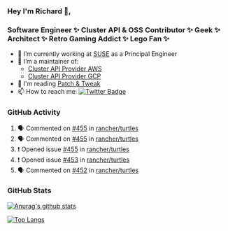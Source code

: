### Hey I'm Richard 👋, 

<h3 align="left">Software Engineer ✨ Cluster API & OSS Contributor ✨ Geek ✨ Architect ✨ Retro Gaming Addict ✨ Lego Fan ✨</h3>

- 🔭 I’m currently working at [SUSE](https://www.suse.com/) as a Principal Engineer
- 👯 I’m a maintainer of:
  -  [Cluster API Provider AWS](https://github.com/kubernetes-sigs/cluster-api-provider-aws)
  -  [Cluster API Provider GCP](https://github.com/kubernetes-sigs/cluster-api-provider-gcp)
- 💬 I'm reading [Patch & Tweak](https://bjooks.com/products/patch-tweak-exploring-modular-synthesis)
- 📫 How to reach me: [![Twitter Badge](https://img.shields.io/badge/-@fruit_case-00acee?style=flat&logo=Twitter&logoColor=white)](https://twitter.com/intent/follow?screen_name=fruit_case "Follow on Twitter")

### GitHub Activity 

<!--START_SECTION:activity-->
1. 🗣 Commented on [#455](https://github.com/rancher/turtles/issues/455#issuecomment-2025556176) in [rancher/turtles](https://github.com/rancher/turtles)
2. 🗣 Commented on [#455](https://github.com/rancher/turtles/issues/455#issuecomment-2025500534) in [rancher/turtles](https://github.com/rancher/turtles)
3. ❗ Opened issue [#455](https://github.com/rancher/turtles/issues/455) in [rancher/turtles](https://github.com/rancher/turtles)
4. ❗ Opened issue [#453](https://github.com/rancher/turtles/issues/453) in [rancher/turtles](https://github.com/rancher/turtles)
5. 🗣 Commented on [#452](https://github.com/rancher/turtles/pull/452#issuecomment-2024989277) in [rancher/turtles](https://github.com/rancher/turtles)
<!--END_SECTION:activity-->

### GitHub Stats

[![Anurag's github stats](https://github-readme-stats.vercel.app/api?username=richardcase&count_private=true&show_icons=true)](https://github.com/anuraghazra/github-readme-stats)

[![Top Langs](https://github-readme-stats.vercel.app/api/top-langs/?username=richardcase&hide=html&layout=compact)](https://github.com/anuraghazra/github-readme-stats)
